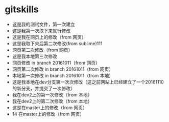 # gitskills
- 这是我的测试文件，第一次建立
- 这是我第一次取下来就行修改
- 这是我在网页上的修改（from 网页）
- 这是我取下来后第二次修改(from sublime)111
- 网页第二次修改（from 网页）
- 这是我本地第三次修改
- 网页修改 in branch 20161011（from 网页）
- 网页第二次修改 in branch 20161011（from 网页）
- 本地第一次修改 in branch 20161011（from 本地）
- 这是我本地在dev分支第一次次修改（这之前网站上已经建立了一个20161110的新分支，并提交了一次修改）
- 我在dev2上的第一次修改（from 本地）
- 我在dev2上的第二次修改（from 本地）
- 这是在master上的修改（from 网页）
- 14 在master上的修改（from 网页）
